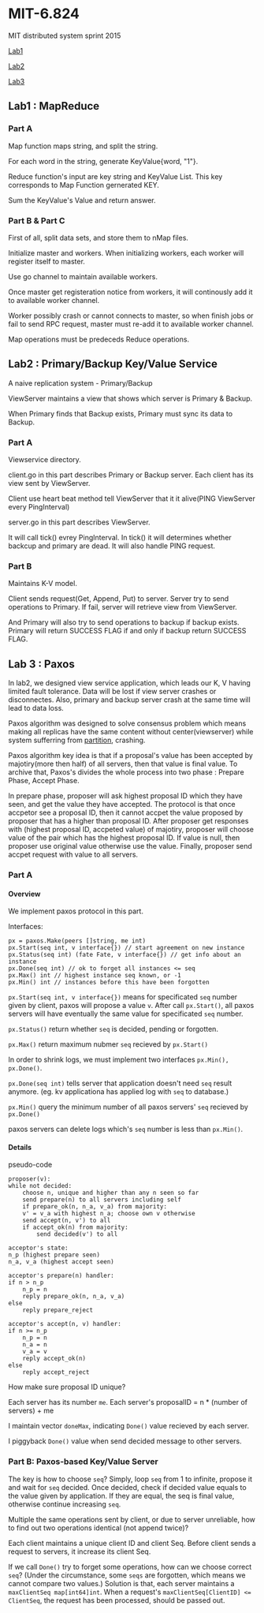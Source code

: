 # MIT-6.824

MIT distributed system sprint 2015

[Lab1](https://github.com/CodingYue/MIT-6.824#lab1--mapreduce)

[Lab2](https://github.com/CodingYue/MIT-6.824#lab2--primarybackup-keyvalue-service)

[Lab3](https://github.com/CodingYue/MIT-6.824#lab-3--paxos)

## Lab1 : MapReduce

### Part A

Map function maps string, and split the string. 

For each word in the string, generate KeyValue{word, "1"}.

Reduce function's input are key string and KeyValue List. This key corresponds to Map Function gernerated KEY.

Sum the KeyValue's Value and return answer.

### Part B & Part C

First of all, split data sets, and store them to nMap files.

Initialize master and workers. When initializing workers, each worker will register itself to master.

Use go channel to maintain available workers. 

Once master get registeration notice from workers, it will continously add it to available worker channel.

Worker possibly crash or cannot connects to master, so when finish jobs or fail to send RPC request, master must re-add it to available worker channel.

Map operations must be predeceds Reduce operations. 

## Lab2 : Primary/Backup Key/Value Service

A naive replication system - Primary/Backup

ViewServer maintains a view that shows which server is Primary & Backup.

When Primary finds that Backup exists, Primary must sync its data to Backup.

### Part A

Viewservice directory. 

client.go in this part describes Primary or Backup server.
Each client has its view sent by ViewServer. 

Client use heart beat method tell ViewServer that it it alive(PING ViewServer every PingInterval)

server.go in this part describes ViewServer.

It will call tick() evrey PingInterval. In tick() it will determines whether backcup and primary are dead.
It will also handle PING request. 


### Part B

Maintains K-V model.

Client sends request(Get, Append, Put) to server. Server try to send operations to Primary.
If fail, server will retrieve view from ViewServer.

And Primary will also try to send operations to backup if backup exists.
Primary will return SUCCESS FLAG if and only if backup return SUCCESS FLAG.


## Lab 3 : Paxos

In lab2, we designed view service application, which leads our K, V having limited fault tolerance.
Data will be lost if view server crashes or disconnectes. Also, primary and backup server crash at the same time will lead to 
data loss.

Paxos algorithm was designed to solve consensus problem which means making all replicas have the same content without center(viewserver)
while system sufferring from [partition](https://en.wikipedia.org/wiki/Network_partition), crashing.

Paxos algorithm key idea is that if a proposal's value has been accepted by majotiry(more then half) of all servers,
then that value is final value. To archive that, Paxos's divides the whole process into two phase : Prepare Phase, Accept Phase.

In prepare phase, proposer will ask highest proposal ID which they have seen, and get the value they have accepted.
The protocol is that once accpetor see a proposal ID, then it cannot accpet the value proposed by proposer that has a higher than proposal ID.
After proposer get responses with (highest proposal ID, accpeted value) of majotiry, proposer will choose value of the pair which has the highest proposal ID.
If value is null, then proposer use original value otherwise use the value. Finally, proposer send accpet request with value to all servers.

### Part A
#### Overview
We implement paxos protocol in this part.

Interfaces:

    px = paxos.Make(peers []string, me int)
    px.Start(seq int, v interface{}) // start agreement on new instance
    px.Status(seq int) (fate Fate, v interface{}) // get info about an instance
    px.Done(seq int) // ok to forget all instances <= seq
    px.Max() int // highest instance seq known, or -1
    px.Min() int // instances before this have been forgotten

`px.Start(seq int, v interface{})` means for specificated `seq` number given by client, paxos will propose a value `v`.
After call `px.Start()`, all paxos servers will have eventually the same value for specificated `seq` number.

`px.Status()` return whether `seq` is decided, pending or forgotten.

`px.Max()` return maximum nubmer `seq` recieved by `px.Start()`

In order to shrink logs, we must implement two interfaces `px.Min(), px.Done()`. 

`px.Done(seq int)` tells server that application doesn't need `seq` result anymore. (eg. kv applicationa has applied log with `seq` to database.)

`px.Min()` query the minimum number of all paxos servers' `seq` recieved by `px.Done()`

paxos servers can delete logs which's `seq` number is less than `px.Min()`.

#### Details

pseudo-code

    proposer(v):
    while not decided:
        choose n, unique and higher than any n seen so far
        send prepare(n) to all servers including self
        if prepare_ok(n, n_a, v_a) from majority:
        v' = v_a with highest n_a; choose own v otherwise
        send accept(n, v') to all
        if accept_ok(n) from majority:
            send decided(v') to all

    acceptor's state:
    n_p (highest prepare seen)
    n_a, v_a (highest accept seen)

    acceptor's prepare(n) handler:
    if n > n_p
        n_p = n
        reply prepare_ok(n, n_a, v_a)
    else
        reply prepare_reject

    acceptor's accept(n, v) handler:
    if n >= n_p
        n_p = n
        n_a = n
        v_a = v
        reply accept_ok(n)
    else
        reply accept_reject

How make sure proposal ID unique?

Each server has its number `me`. Each server's proposalID = n * (number of servers) + me

I maintain vector `doneMax`, indicating `Done()` value recieved by each server.

I piggyback `Done()` value when send decided message to other servers.

### Part B: Paxos-based Key/Value Server

The key is how to choose `seq`? Simply, loop `seq` from 1 to infinite, propose it and wait for `seq` decided.
Once decided, check if decided value equals to the value given by application. If they are equal, the seq is final value,
otherwise continue increasing `seq`.

Multiple the same operations sent by client, or due to server unreliable, how to find out two operations identical (not append twice)?

Each client maintains a unique client ID and client Seq. 
Before client sends a request to servers, it increase its client Seq.

If we call `Done()` try to forget some operations, how can we choose correct `seq`? (Under the circumstance, some `seqs` are forgotten,
 which means we cannot compare two values.) Solution is that, each server maintains a `maxClientSeq map[int64]int`.
When a request's `maxClientSeq[ClientID] <= ClientSeq`, the request has been processed, should be passed out.

